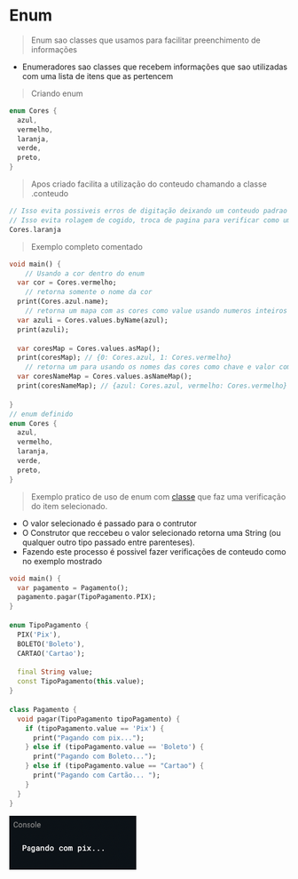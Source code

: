 # Enum
> Enum sao classes que usamos para facilitar preenchimento de informações
- Enumeradores sao classes que recebem informações que sao utilizadas com uma lista de itens que as pertencem
>Criando enum
```dart
enum Cores {
  azul,
  vermelho,
  laranja,
  verde,
  preto,
}
```
>Apos criado facilita a utilização do conteudo chamando a classe .conteudo
```dart
// Isso evita possiveis erros de digitação deixando um conteudo padrao
// Isso evita rolagem de cogido, troca de pagina para verificar como um conteudo foi escrito
Cores.laranja
```
>Exemplo completo comentado
```dart
void main() {
    // Usando a cor dentro do enum
  var cor = Cores.vermelho;
    // retorna somente o nome da cor
  print(Cores.azul.name);
    // retorna um mapa com as cores como value usando numeros inteiros como chave
  var azuli = Cores.values.byName(azul);
  print(azuli);

  var coresMap = Cores.values.asMap();
  print(coresMap); // {0: Cores.azul, 1: Cores.vermelho}
    // retorna um para usando os nomes das cores como chave e valor como value
  var coresNameMap = Cores.values.asNameMap();
  print(coresNameMap); // {azul: Cores.azul, vermelho: Cores.vermelho}

}
// enum definido
enum Cores {
  azul,
  vermelho,
  laranja,
  verde,
  preto,
}
```
> Exemplo pratico de uso de enum com [classe](../Dart_OO/Classes.md) que faz uma verificação do item selecionado.
- O valor selecionado é passado para o contrutor
- O Construtor que reccebeu o valor selecionado retorna uma String (ou qualquer outro tipo passado entre parenteses).
- Fazendo este processo é possivel fazer verificações de conteudo como no exemplo mostrado

```dart
void main() {
  var pagamento = Pagamento();
  pagamento.pagar(TipoPagamento.PIX);
}

enum TipoPagamento {
  PIX('Pix'),
  BOLETO('Boleto'),
  CARTAO('Cartao');

  final String value;
  const TipoPagamento(this.value);
}

class Pagamento {
  void pagar(TipoPagamento tipoPagamento) {
    if (tipoPagamento.value == 'Pix') {
      print("Pagando com pix...");
    } else if (tipoPagamento.value == 'Boleto') {
      print("Pagando com Boleto...");
    } else if (tipoPagamento.value == "Cartao") {
      print("Pagando com Cartão... ");
    }
  }
}

```
![](../../Img/enum1.png)


